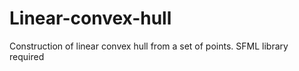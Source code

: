 # Linear-convex-hull
Construction of linear convex hull from a set of points.
SFML library required
